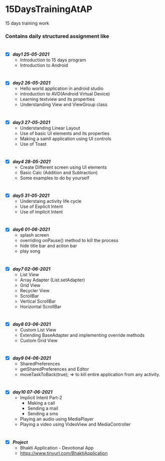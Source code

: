 # 15DaysTrainingAtAP
15 days training work

### Contains daily structured assignment like 

#
- [X] ***day1 25-05-2021***
  - Introduction to 15 days program
  - Introduction to Android

#
- [X] ***day2 26-05-2021***
  - Hello world application in android studio
  - introduction to AVD(Android Virtual Device)
  - Learning textview and its properties
  - Understanding View and ViewGroup class

#
- [X] ***day3 27-05-2021*** 
  - Understanding Linear Layout
  - Use of basic UI elements and its properties
  - Making a samll application using UI controls
  - Use of Toast 

#
- [X] ***day4 28-05-2021*** 
  - Create Different screen using UI elements
  - Basic Calc (Addition and Subtraction)
  - Some examples to do by yourself

#
- [X] ***day5 31-05-2021***
  - Understaing activity life cycle
  - Use of Explicit Intent
  - Use of implicit Intent
 

#
- [X] ***day6 01-06-2021*** 
  - splash screen
  - overriding onPause() method to kill the process
  - hide title bar and action bar
  - play song

#
- [X] ***day7 02-06-2021*** 
  - List View
   - Array Adapter (List.setAdapter)
  - Grid View
  - Recycler View
  - ScrollBar 
   - Vertical ScrollBar
   - Horizontal ScrollBar

#
- [X] ***day8 03-06-2021***
  - Custom List View
   - Extending BaseAdapter and implementing override methods
  - Custom Grid View 

#
- [X] ***day9 04-06-2021***
  - SharedPreferences
   - getSharedPreferences and Editor
  - moveTaskToBack(true); => to kill entire application from any activity. 

#
- [X] ***day10 07-06-2021***
  - Implicit Intent Part-2
    - Making a call
    - Sending a mail
    - Sending a sms
  - Playing an audio using MediaPlayer
  - Playing a video using VideoView and MediaController
 
 #
 - [X] ***Project***
   - Bhakti Application - Devotional App
   - https://www.tinyurl.com/BhaktiApplication
